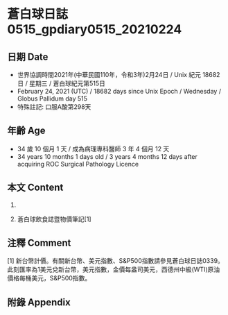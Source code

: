 [_metadata_:encoding]: - "utf-8"
[_metadata_:language]: - "zh-Hant-TW"
[_metadata_:fileformat]: - "markdown"
[_metadata_:MIME_type]: - "text/plain"
[_metadata_:markdown_version]: - "commonmark version 0.29"
[_metadata_:markdown_spec]: - "https://spec.commonmark.org/0.29/"

# 蒼白球日誌0515_gpdiary0515_20210224 #

## 日期 Date ##

* 世界協調時間2021年(中華民國110年，令和3年)2月24日 / Unix 紀元 18682 日 / 星期三 / 蒼白球紀元第515日
* February 24, 2021 (UTC) / 18682 days since Unix Epoch / Wednesday / Globus Pallidum day 515
* 特殊註記: 口服A酸第298天

## 年齡 Age ##

* 34 歲 10 個月 1 天 / 成為病理專科醫師 3 年 4 個月 12 天
* 34 years 10 months 1 days old / 3 years 4 months 12 days after acquiring ROC Surgical Pathology Licence

## 本文 Content ##

1. 

    
2. 蒼白球飲食誌暨物價筆記[1]

    

## 注釋 Comment ##

[1] 新台幣計價。有關新台幣、美元指數、S&P500指數請參見蒼白球日誌0339。此刻匯率為1美元兌新台幣，美元指數，金價每盎司美元，西德州中級(WTI)原油價格每桶美元，S&P500指數。



## 附錄 Appendix ##

